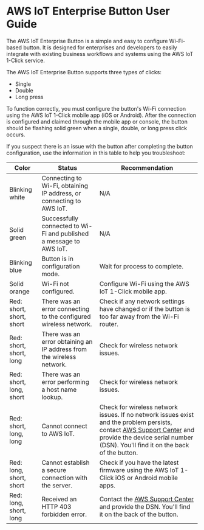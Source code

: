 # AWS IoT Enterprise Button User Guide<a name="button-guide"></a>

The AWS IoT Enterprise Button is a simple and easy to configure Wi\-Fi\-based button\. It is designed for enterprises and developers to easily integrate with existing business workflows and systems using the AWS IoT 1\-Click service\.

The AWS IoT Enterprise Button supports three types of clicks:
+ Single
+ Double
+ Long press

To function correctly, you must configure the button's Wi\-Fi connection using the AWS IoT 1\-Click mobile app \(iOS or Android\)\. After the connection is configured and claimed through the mobile app or console, the button should be flashing solid green when a single, double, or long press click occurs\.

If you suspect there is an issue with the button after completing the button configuration, use the information in this table to help you troubleshoot:


|  Color  |  Status  |  Recommendation  | 
| --- | --- | --- | 
|  Blinking white  |  Connecting to Wi\-Fi, obtaining IP address, or connecting to AWS IoT\.  |  N/A  | 
|  Solid green  |  Successfully connected to Wi\-Fi and published a message to AWS IoT\.  |  N/A  | 
|  Blinking blue  |  Button is in configuration mode\.  |  Wait for process to complete\.  | 
|  Solid orange  |  Wi\-Fi not configured\.  |  Configure Wi\-Fi using the AWS IoT 1\-Click mobile app\.  | 
|  Red: short, short, short  |  There was an error connecting to the configured wireless network\.  |  Check if any network settings have changed or if the button is too far away from the Wi\-Fi router\.  | 
|  Red: short, short, long  |  There was an error obtaining an IP address from the wireless network\.  |  Check for wireless network issues\.  | 
|  Red: short, long, short  |  There was an error performing a host name lookup\.  |  Check for wireless network issues\.  | 
|  Red: short, long, long  |  Cannot connect to AWS IoT\.  |  Check for wireless network issues\. If no network issues exist and the problem persists, contact [AWS Support Center](https://console.aws.amazon.com/support/home#/) and provide the device serial number \(DSN\)\. You'll find it on the back of the button\.  | 
|  Red: long, short, short  |  Cannot establish a secure connection with the server\.  |  Check if you have the latest firmware using the AWS IoT 1\-Click iOS or Android mobile apps\.  | 
|  Red: long, short, long  |  Received an HTTP 403 forbidden error\.  |  Contact the [AWS Support Center](https://console.aws.amazon.com/support/home#/) and provide the DSN\. You'll find it on the back of the button\.  | 